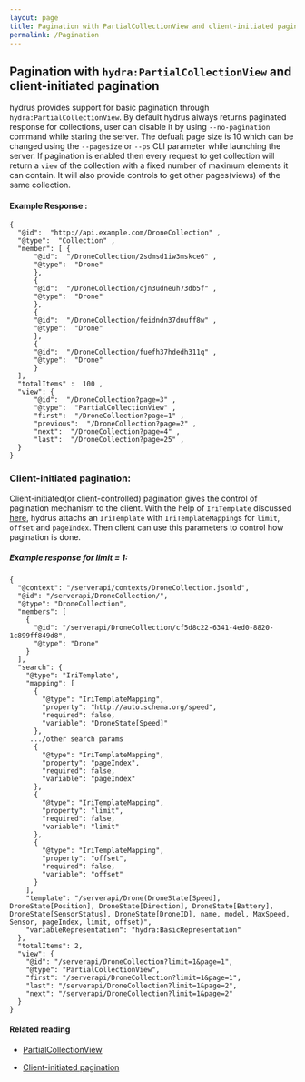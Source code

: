 ```yaml
---
layout: page
title: Pagination with PartialCollectionView and client-initiated pagination | Hydraecosystem.org
permalink: /Pagination
---
```

## Pagination with `hydra:PartialCollectionView` and client-initiated pagination

hydrus provides support for basic pagination through `hydra:PartialCollectionView`. By default hydrus always returns paginated
response for collections, user can disable it by using `--no-pagination` command while staring the server. The defualt page 
size is 10 which can be changed using the `--pagesize` or `--ps` CLI parameter while launching the server. 
If pagination is enabled then every request to get collection will return a `view` of the collection with a fixed number of 
maximum elements it can contain. It will also provide controls to get other pages(views) of the same collection.

#### Example Response :
```
{
  "@id":  "http://api.example.com/DroneCollection" ,
  "@type":  "Collection" ,
  "member": [ {
      "@id":  "/DroneCollection/2sdmsd1iw3mskce6"​ ,
      "@type":  "Drone"
      },
      {
      "@id":  "/DroneCollection/cjn3udneuh73db5f"​ ,
      "@type":  "Drone"
      },
      {
      "@id":  "/DroneCollection/feidndn37dnuff8w"​ ,
      "@type":  "Drone"
      },
      {
      "@id":  "/DroneCollection/fuefh37hdedh311q"​ ,
      "@type":  "Drone"
      }
  ],
  "totalItems" :  100 ,
  "view": {
      "@id":  "/DroneCollection?page=3" ,
      "@type":  "PartialCollectionView" ,
      "first":  "/DroneCollection?page=1" ,
      "previous":  "/DroneCollection?page=2" ,
      "next":  "/DroneCollection?page=4" ,
      "last":  "/DroneCollection?page=25" ,
  }
}
```
### Client-initiated pagination:

Client-initiated(or client-controlled) pagination gives the control of pagination mechanism to the client.
With the help of `IriTemplate` discussed [here](http://www.hydraecosystem.org/IriTemplate), hydrus attachs an `IriTemplate` with 
`IriTemplateMapping`s for `limit`, `offset` and `pageIndex`. Then client can use this parameters to control how pagination is done.

##### Example response for limit = 1:
```
{
  "@context": "/serverapi/contexts/DroneCollection.jsonld",
  "@id": "/serverapi/DroneCollection/",
  "@type": "DroneCollection",
  "members": [
    {
      "@id": "/serverapi/DroneCollection/cf5d8c22-6341-4ed0-8820-1c899ff849d8",
      "@type": "Drone"
    }
  ],
  "search": {
    "@type": "IriTemplate",
    "mapping": [
      {
        "@type": "IriTemplateMapping",
        "property": "http://auto.schema.org/speed",
        "required": false,
        "variable": "DroneState[Speed]"
      },
     .../other search params
      {
        "@type": "IriTemplateMapping",
        "property": "pageIndex",
        "required": false,
        "variable": "pageIndex"
      },
      {
        "@type": "IriTemplateMapping",
        "property": "limit",
        "required": false,
        "variable": "limit"
      },
      {
        "@type": "IriTemplateMapping",
        "property": "offset",
        "required": false,
        "variable": "offset"
      }
    ],
    "template": "/serverapi/Drone(DroneState[Speed], DroneState[Position], DroneState[Direction], DroneState[Battery], DroneState[SensorStatus], DroneState[DroneID], name, model, MaxSpeed, Sensor, pageIndex, limit, offset)",
    "variableRepresentation": "hydra:BasicRepresentation"
  },
  "totalItems": 2,
  "view": {
    "@id": "/serverapi/DroneCollection?limit=1&page=1",
    "@type": "PartialCollectionView",
    "first": "/serverapi/DroneCollection?limit=1&page=1",
    "last": "/serverapi/DroneCollection?limit=1&page=2",
    "next": "/serverapi/DroneCollection?limit=1&page=2"
  }
}
```
#### Related reading

* [PartialCollectionView](https://www.w3.org/community/hydra/wiki/Pagination#PartialCollectionView)

* [Client-initiated pagination](http://www.hydra-cg.com/spec/latest/core/#client-initiated-pagination)

